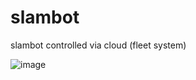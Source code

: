 # slambot
slambot controlled via cloud (fleet system) 

![image](https://github.com/user-attachments/assets/16924cee-3290-427a-b5f3-cafb4270333f)
